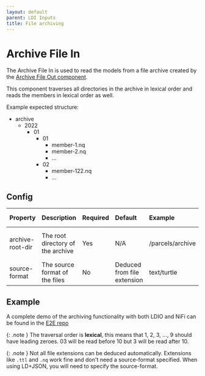 ```yaml
---
layout: default
parent: LDI Inputs
title: File archiving
---
```


# Archive File In

The Archive File In is used to read the models from a file archive created by the [Archive File Out component](../ldi-outputs/file-archiving.md).

This component traverses all directories in the archive in lexical order and reads the members in lexical order as well.

Example expected structure:
- archive
  - 2022
    - 01
      - 01
        - member-1.nq
        - member-2.nq
        - ...
      - 02
        - member-122.nq
        - ...

## Config

| Property         | Description                       | Required | Default                     | Example          | Supported values                |
|:-----------------|:----------------------------------|:---------|:----------------------------|:-----------------|:--------------------------------|
| archive-root-dir | The root directory of the archive | Yes      | N/A                         | /parcels/archive | Linux (+ Mac) and Windows paths |
| source-format    | The source format of the files    | No       | Deduced from file extension | text/turtle      | Any Jena supported format       |

## Example
A complete demo of the archiving functionality with both LDIO and NiFi can be found in the [E2E repo](https://github.com/Informatievlaanderen/VSDS-LDES-E2E-testing/tree/main/tests/033.archiving)

{: .note }
The traversal order is **lexical**, this means that 1, 2, 3, ..., 9 should have leading zeroes. 
03 will be read before 10 but 3 will be read after 10.

{: .note }
Not all file extensions can be deduced automatically. Extensions like `.ttl` and `.nq` work fine and don't need a source-format specified.
When using LD+JSON, you will need to specify the source-format.